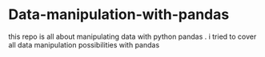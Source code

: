 # Data-manipulation-with-pandas
this repo  is all about manipulating data with python pandas .
i tried to cover all data manipulation possibilities with pandas 
